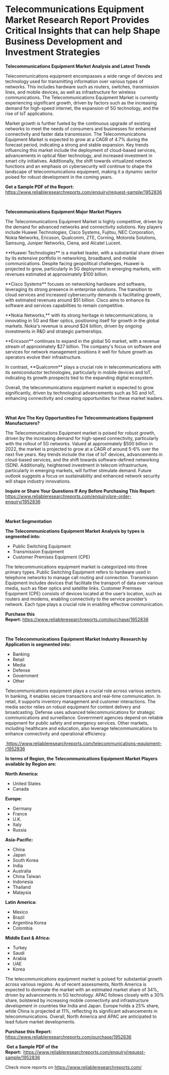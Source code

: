 <p><h1>Telecommunications Equipment Market Research Report Provides Critical Insights that can help Shape Business Development and Investment Strategies</h1></p><p><strong>Telecommunications Equipment Market Analysis and Latest Trends</strong></p>
<p><p>Telecommunications equipment encompasses a wide range of devices and technology used for transmitting information over various types of networks. This includes hardware such as routers, switches, transmission lines, and mobile devices, as well as infrastructure for wireless communications. The Telecommunications Equipment Market is currently experiencing significant growth, driven by factors such as the increasing demand for high-speed internet, the expansion of 5G technology, and the rise of IoT applications.</p><p>Market growth is further fueled by the continuous upgrade of existing networks to meet the needs of consumers and businesses for enhanced connectivity and faster data transmission. The Telecommunications Equipment Market is expected to grow at a CAGR of 4.7% during the forecast period, indicating a strong and stable expansion. Key trends influencing this market include the deployment of cloud-based services, advancements in optical fiber technology, and increased investment in smart city initiatives. Additionally, the shift towards virtualized network functions and an emphasis on cybersecurity will continue to shape the landscape of telecommunications equipment, making it a dynamic sector poised for robust development in the coming years.</p></p>
<p><strong>Get a Sample PDF of the Report:&nbsp;</strong> <a href="https://www.reliableresearchreports.com/enquiry/request-sample/1952836?utm_campaign=2197&utm_medium=2&utm_source=Github&utm_content=ia&utm_term=18022025&utm_id=telecommunications-equipment">https://www.reliableresearchreports.com/enquiry/request-sample/1952836</a></p>
<p>&nbsp;</p>
<p><strong>Telecommunications Equipment Major Market Players</strong></p>
<p><p>The Telecommunications Equipment Market is highly competitive, driven by the demand for advanced networks and connectivity solutions. Key players include Huawei Technologies, Cisco Systems, Fujitsu, NEC Corporation, Nokia Networks, Ericsson, Qualcomm, ZTE, Corning, Motorola Solutions, Samsung, Juniper Networks, Ciena, and Alcatel Lucent.</p><p>**Huawei Technologies** is a market leader, with a substantial share driven by its extensive portfolio in networking, broadband, and mobile communications. Despite facing geopolitical challenges, Huawei is projected to grow, particularly in 5G deployment in emerging markets, with revenues estimated at approximately $100 billion.</p><p>**Cisco Systems** focuses on networking hardware and software, leveraging its strong presence in enterprise solutions. The transition to cloud services and increased cybersecurity demands is facilitating growth, with estimated revenues around $51 billion. Cisco aims to enhance its software and services capabilities to remain competitive.</p><p>**Nokia Networks,** with its strong heritage in telecommunications, is innovating in 5G and fiber optics, positioning itself for growth in the global markets. Nokia's revenue is around $24 billion, driven by ongoing investments in R&D and strategic partnerships.</p><p>**Ericsson** continues to expand in the global 5G market, with a revenue stream of approximately $27 billion. The company's focus on software and services for network management positions it well for future growth as operators evolve their infrastructure.</p><p>In contrast, **Qualcomm** plays a crucial role in telecommunications with its semiconductor technologies, particularly in mobile devices and IoT, indicating its growth prospects tied to the expanding digital ecosystem.</p><p>Overall, the telecommunications equipment market is expected to grow significantly, driven by technological advancements such as 5G and IoT, enhancing connectivity and creating opportunities for these market leaders.</p></p>
<p>&nbsp;</p>
<p><strong>What Are The Key Opportunities For Telecommunications Equipment Manufacturers?</strong></p>
<p><p>The Telecommunications Equipment market is poised for robust growth, driven by the increasing demand for high-speed connectivity, particularly with the rollout of 5G networks. Valued at approximately $500 billion in 2022, the market is projected to grow at a CAGR of around 5-6% over the next five years. Key trends include the rise of IoT devices, advancements in cloud-based services, and the shift towards software-defined networking (SDN). Additionally, heightened investment in telecom infrastructure, particularly in emerging markets, will further stimulate demand. Future outlook suggests a focus on sustainability and enhanced network security will shape industry innovations.</p></p>
<p><strong>Inquire or Share Your Questions If Any Before Purchasing This Report:</strong> <a href="https://www.reliableresearchreports.com/enquiry/pre-order-enquiry/1952836?utm_campaign=2197&utm_medium=2&utm_source=Github&utm_content=ia&utm_term=18022025&utm_id=telecommunications-equipment">https://www.reliableresearchreports.com/enquiry/pre-order-enquiry/1952836</a></p>
<p>&nbsp;</p>
<p><strong>Market Segmentation</strong></p>
<p><strong>The Telecommunications Equipment Market Analysis by types is segmented into:</strong></p>
<p><ul><li>Public Switching Equipment</li><li>Transmission Equipment</li><li>Customer Premises Equipment (CPE)</li></ul></p>
<p><p>The telecommunications equipment market is categorized into three primary types. Public Switching Equipment refers to hardware used in telephone networks to manage call routing and connection. Transmission Equipment includes devices that facilitate the transport of data over various media, such as fiber optics and satellite links. Customer Premises Equipment (CPE) consists of devices located at the user’s location, such as routers and modems, enabling connectivity to the service provider’s network. Each type plays a crucial role in enabling effective communication.</p></p>
<p><strong>Purchase this Report:&nbsp;</strong><a href="https://www.reliableresearchreports.com/purchase/1952836?utm_campaign=2197&utm_medium=2&utm_source=Github&utm_content=ia&utm_term=18022025&utm_id=telecommunications-equipment">https://www.reliableresearchreports.com/purchase/1952836</a></p>
<p>&nbsp;</p>
<p><strong>The Telecommunications Equipment Market Industry Research by Application is segmented into:</strong></p>
<p><ul><li>Banking</li><li>Retail</li><li>Media</li><li>Defense</li><li>Government</li><li>Other</li></ul></p>
<p><p>Telecommunications equipment plays a crucial role across various sectors. In banking, it enables secure transactions and real-time communication. In retail, it supports inventory management and customer interactions. The media sector relies on robust equipment for content delivery and broadcasting. Defense uses advanced telecommunications for strategic communications and surveillance. Government agencies depend on reliable equipment for public safety and emergency services. Other markets, including healthcare and education, also leverage telecommunications to enhance connectivity and operational efficiency.</p></p>
<p><a href="https://www.reliableresearchreports.com/telecommunications-equipment-r1952836?utm_campaign=2197&utm_medium=2&utm_source=Github&utm_content=ia&utm_term=18022025&utm_id=telecommunications-equipment">&nbsp;https://www.reliableresearchreports.com/telecommunications-equipment-r1952836</a></p>
<p><strong>In terms of Region, the Telecommunications Equipment Market Players available by Region are:</strong></p>
<p>
    <p> <strong> North America: </strong>
        <ul>
            <li>United States</li>
            <li>Canada</li>
        </ul>
        </p> 
    <p> <strong> Europe: </strong>
        <ul>
            <li>Germany</li>
            <li>France</li>
            <li>U.K.</li>
            <li>Italy</li>
            <li>Russia</li>
        </ul>
        </p> 
    <p> <strong> Asia-Pacific: </strong>
        <ul>
            <li>China</li>
            <li>Japan</li>
            <li>South Korea</li>
            <li>India</li>
            <li>Australia</li>
            <li>China Taiwan</li>
            <li>Indonesia</li>
            <li>Thailand</li>
            <li>Malaysia</li>
        </ul>
        </p> 
    <p> <strong> Latin America: </strong>
        <ul>
            <li>Mexico</li>
            <li>Brazil</li>
            <li>Argentina Korea</li>
            <li>Colombia</li>
        </ul>
        </p> 
    <p> <strong> Middle East & Africa: </strong>
        <ul>
            <li>Turkey</li>
            <li>Saudi</li>
            <li>Arabia</li>
            <li>UAE</li>
            <li>Korea</li>
        </ul>
    </p>
    </p>
<p><p>The telecommunications equipment market is poised for substantial growth across various regions. As of recent assessments, North America is expected to dominate the market with an estimated market share of 34%, driven by advancements in 5G technology. APAC follows closely with a 30% share, bolstered by increasing mobile connectivity and infrastructure development in countries like India and Japan. Europe holds a 25% share, while China is projected at 11%, reflecting its significant advancements in telecommunications. Overall, North America and APAC are anticipated to lead future market developments.</p></p>
<p><strong>Purchase this Report: </strong><a href="https://www.reliableresearchreports.com/purchase/1952836?utm_campaign=2197&utm_medium=2&utm_source=Github&utm_content=ia&utm_term=18022025&utm_id=telecommunications-equipment">https://www.reliableresearchreports.com/purchase/1952836</a></p>
<p>&nbsp;<strong>Get a Sample PDF of the Report:&nbsp;&nbsp;</strong><a href="https://www.reliableresearchreports.com/enquiry/request-sample/1952836?utm_campaign=2197&utm_medium=2&utm_source=Github&utm_content=ia&utm_term=18022025&utm_id=telecommunications-equipment">https://www.reliableresearchreports.com/enquiry/request-sample/1952836</a></p>
<p><strong></strong></p>
<p>Check more reports on <a href="https://www.reliableresearchreports.com/?utm_campaign=2197&utm_medium=2&utm_source=Github&utm_content=ia&utm_term=18022025&utm_id=telecommunications-equipment">https://www.reliableresearchreports.com/</a></p>